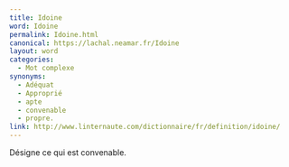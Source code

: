 ```yaml
---
title: Idoine
word: Idoine
permalink: Idoine.html
canonical: https://lachal.neamar.fr/Idoine
layout: word
categories:
  - Mot complexe
synonyms:
  - Adéquat
  - Approprié
  - apte
  - convenable
  - propre.
link: http://www.linternaute.com/dictionnaire/fr/definition/idoine/
---
```


Désigne ce qui est convenable.

